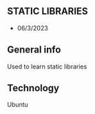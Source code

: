 ## STATIC LIBRARIES
* 06/3/2023

## General info
Used to learn static libraries

## Technology
Ubuntu
